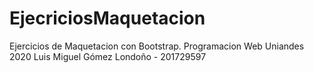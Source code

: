 # EjecriciosMaquetacion
Ejercicios de Maquetacion con Bootstrap. Programacion Web Uniandes 2020
Luis Miguel Gómez Londoño - 201729597
